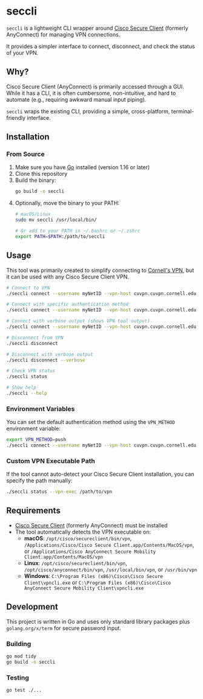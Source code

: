 # seccli

`seccli` is a lightweight CLI wrapper around [Cisco Secure Client](https://www.cisco.com/site/us/en/products/security/secure-client/index.html) (formerly AnyConnect) for managing VPN connections.

It provides a simpler interface to connect, disconnect, and check the status of your VPN.

## Why?

Cisco Secure Client (AnyConnect) is primarily accessed through a GUI. While it has a CLI, it is often cumbersome, non-intuitive, and hard to automate (e.g., requiring awkward manual input piping).

`seccli` wraps the existing CLI, providing a simple, cross-platform, terminal-friendly interface.

## Installation

### From Source

1. Make sure you have [Go](https://golang.org/dl/) installed (version 1.16 or later)
2. Clone this repository
3. Build the binary:
   ```bash
   go build -o seccli
   ```
4. Optionally, move the binary to your PATH:
   ```bash
   # macOS/Linux
   sudo mv seccli /usr/local/bin/
   
   # Or add to your PATH in ~/.bashrc or ~/.zshrc
   export PATH=$PATH:/path/to/seccli
   ```

## Usage

This tool was primarily created to simplify connecting to [Cornell's VPN](https://it.cornell.edu/cuvpn), but it can be used with any Cisco Secure Client VPN.

```bash
# Connect to VPN
./seccli connect --username myNetID --vpn-host cuvpn.cuvpn.cornell.edu

# Connect with specific authentication method
./seccli connect --username myNetID --vpn-host cuvpn.cuvpn.cornell.edu --method push

# Connect with verbose output (shows VPN tool output)
./seccli connect --username myNetID --vpn-host cuvpn.cuvpn.cornell.edu --verbose

# Disconnect from VPN
./seccli disconnect

# Disconnect with verbose output
./seccli disconnect --verbose

# Check VPN status
./seccli status

# Show help
./seccli --help
```

### Environment Variables

You can set the default authentication method using the `VPN_METHOD` environment variable:

```bash
export VPN_METHOD=push
./seccli connect --username myNetID --vpn-host cuvpn.cuvpn.cornell.edu
```

### Custom VPN Executable Path

If the tool cannot auto-detect your Cisco Secure Client installation, you can specify the path manually:

```bash
./seccli status --vpn-exec /path/to/vpn
```

## Requirements

- [Cisco Secure Client](https://www.cisco.com/site/us/en/products/security/secure-client/index.html) (formerly AnyConnect) must be installed
- The tool automatically detects the VPN executable on:
  - **macOS**: `/opt/cisco/secureclient/bin/vpn`, `/Applications/Cisco/Cisco Secure Client.app/Contents/MacOS/vpn`, or `/Applications/Cisco AnyConnect Secure Mobility Client.app/Contents/MacOS/vpn`
  - **Linux**: `/opt/cisco/secureclient/bin/vpn`, `/opt/cisco/anyconnect/bin/vpn`, `/usr/local/bin/vpn`, or `/usr/bin/vpn`
  - **Windows**: `C:\Program Files (x86)\Cisco\Cisco Secure Client\vpncli.exe` or `C:\Program Files (x86)\Cisco\Cisco AnyConnect Secure Mobility Client\vpncli.exe`

## Development

This project is written in Go and uses only standard library packages plus `golang.org/x/term` for secure password input.

### Building

```bash
go mod tidy
go build -o seccli
```

### Testing

```bash
go test ./...
```
